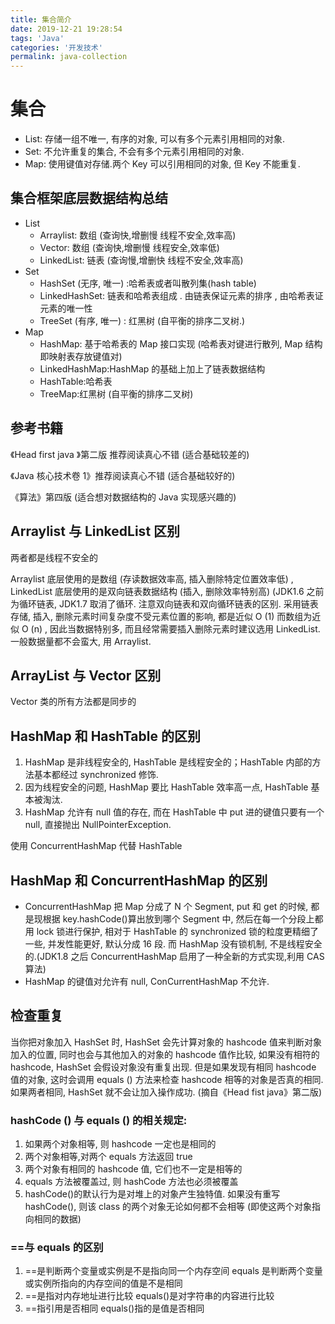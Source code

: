 ```yaml
---
title: 集合简介
date: 2019-12-21 19:28:54
tags: 'Java'
categories: '开发技术'
permalink: java-collection
---
```


# 集合

- List: 存储一组不唯一, 有序的对象, 可以有多个元素引用相同的对象.
- Set: 不允许重复的集合, 不会有多个元素引用相同的对象.
- Map: 使用键值对存储.两个 Key 可以引用相同的对象, 但 Key 不能重复.

## 集合框架底层数据结构总结

- List
  - Arraylist: 数组 (查询快,增删慢 线程不安全,效率高)
  - Vector: 数组 (查询快,增删慢 线程安全,效率低)
  - LinkedList: 链表 (查询慢,增删快 线程不安全,效率高)
- Set
  - HashSet (无序, 唯一) :哈希表或者叫散列集(hash table)
  - LinkedHashSet: 链表和哈希表组成 . 由链表保证元素的排序 , 由哈希表证元素的唯一性
  - TreeSet (有序, 唯一) : 红黑树 (自平衡的排序二叉树.)
- Map
  - HashMap: 基于哈希表的 Map 接口实现 (哈希表对键进行散列, Map 结构即映射表存放键值对)
  - LinkedHashMap:HashMap 的基础上加上了链表数据结构
  - HashTable:哈希表
  - TreeMap:红黑树 (自平衡的排序二叉树)

## 参考书籍

《Head first java 》第二版 推荐阅读真心不错 (适合基础较差的)

《Java 核心技术卷 1》推荐阅读真心不错 (适合基础较好的)

《算法》第四版 (适合想对数据结构的 Java 实现感兴趣的)

## Arraylist 与 LinkedList 区别

两者都是线程不安全的

Arraylist 底层使用的是数组 (存读数据效率高, 插入删除特定位置效率低) , LinkedList 底层使用的是双向链表数据结构 (插入, 删除效率特别高) (JDK1.6 之前为循环链表, JDK1.7 取消了循环. 注意双向链表和双向循环链表的区别. 采用链表存储, 插入, 删除元素时间复杂度不受元素位置的影响, 都是近似 O (1) 而数组为近似 O (n) , 因此当数据特别多, 而且经常需要插入删除元素时建议选用 LinkedList. 一般数据量都不会蛮大, 用 Arraylist.

## ArrayList 与 Vector 区别

Vector 类的所有方法都是同步的

## HashMap 和 HashTable 的区别

1. HashMap 是非线程安全的, HashTable 是线程安全的；HashTable 内部的方法基本都经过 synchronized 修饰.
2. 因为线程安全的问题, HashMap 要比 HashTable 效率高一点, HashTable 基本被淘汰.
3. HashMap 允许有 null 值的存在, 而在 HashTable 中 put 进的键值只要有一个 null, 直接抛出 NullPointerException.

使用 ConcurrentHashMap 代替 HashTable

## HashMap 和 ConcurrentHashMap 的区别

- ConcurrentHashMap 把 Map 分成了 N 个 Segment, put 和 get 的时候, 都是现根据 key.hashCode()算出放到哪个 Segment 中, 然后在每一个分段上都用 lock 锁进行保护, 相对于 HashTable 的 synchronized 锁的粒度更精细了一些, 并发性能更好, 默认分成 16 段. 而 HashMap 没有锁机制, 不是线程安全的.(JDK1.8 之后 ConcurrentHashMap 启用了一种全新的方式实现,利用 CAS 算法)
- HashMap 的键值对允许有 null, ConCurrentHashMap 不允许.

## 检查重复

当你把对象加入 HashSet 时, HashSet 会先计算对象的 hashcode 值来判断对象加入的位置, 同时也会与其他加入的对象的 hashcode 值作比较, 如果没有相符的 hashcode, HashSet 会假设对象没有重复出现. 但是如果发现有相同 hashcode 值的对象, 这时会调用 equals () 方法来检查 hashcode 相等的对象是否真的相同. 如果两者相同, HashSet 就不会让加入操作成功. (摘自《Head fist java》第二版)

### hashCode () 与 equals () 的相关规定:

1. 如果两个对象相等, 则 hashcode 一定也是相同的
2. 两个对象相等,对两个 equals 方法返回 true
3. 两个对象有相同的 hashcode 值, 它们也不一定是相等的
4. equals 方法被覆盖过, 则 hashCode 方法也必须被覆盖
5. hashCode()的默认行为是对堆上的对象产生独特值. 如果没有重写 hashCode(), 则该 class 的两个对象无论如何都不会相等 (即使这两个对象指向相同的数据)

### ==与 equals 的区别

1. ==是判断两个变量或实例是不是指向同一个内存空间 equals 是判断两个变量或实例所指向的内存空间的值是不是相同
2. ==是指对内存地址进行比较 equals()是对字符串的内容进行比较
3. ==指引用是否相同 equals()指的是值是否相同
